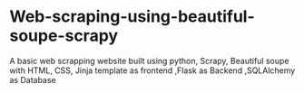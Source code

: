 # Web-scraping-using-beautiful-soupe-scrapy
A basic web scrapping website built using python, Scrapy, Beautiful soupe with HTML, CSS, Jinja template as frontend ,Flask as Backend  ,SQLAlchemy as Database
